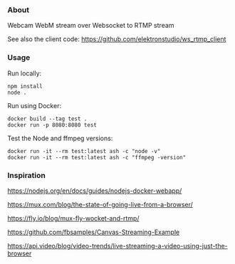 ### About

Webcam WebM stream over Websocket to RTMP stream

See also the client code: https://github.com/elektronstudio/ws_rtmp_client

### Usage

Run locally:

```
npm install
node .
```

Run using Docker:

```
docker build --tag test .
docker run -p 8080:8080 test
```

Test the Node and ffmpeg versions:

```
docker run -it --rm test:latest ash -c "node -v"
docker run -it --rm test:latest ash -c "ffmpeg -version"
```

### Inspiration

https://nodejs.org/en/docs/guides/nodejs-docker-webapp/

https://mux.com/blog/the-state-of-going-live-from-a-browser/

https://fly.io/blog/mux-fly-wocket-and-rtmp/

https://github.com/fbsamples/Canvas-Streaming-Example

https://api.video/blog/video-trends/live-streaming-a-video-using-just-the-browser
